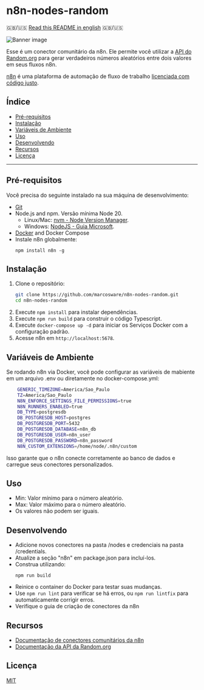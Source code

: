 # n8n-nodes-random

🇬🇧/🇺🇸 [Read this README in english](README.md) 🇬🇧/🇺🇸

![Banner image](https://user-images.githubusercontent.com/10284570/173569848-c624317f-42b1-45a6-ab09-f0ea3c247648.png)

Esse é um conector comunitário da n8n. Ele permite você utilizar a [API do Random.org](https://www.random.org/integers/) para gerar verdadeiros números aleatórios entre dois valores em seus fluxos n8n.

[n8n](https://n8n.io/) é uma plataforma de automação de fluxo de trabalho [licenciada com código justo](https://docs.n8n.io/reference/license/).

## Índice

- [Pré-requisitos](#prerequisitos)
- [Instalação](#instalação)
- [Variáveis de Ambiente](#variáveis-de-ambiente)
- [Uso](#uso)
- [Desenvolvendo](#desenvolvendo)
- [Recursos](#recursos)
- [Licença](#licença)

---

## Pré-requisitos

Você precisa do seguinte instalado na sua máquina de desenvolvimento:

* [Git](https://git-scm.com/downloads)
* Node.js and npm. Versão mínima Node 20.
  - Linux/Mac: [nvm - Node Version Manager](https://github.com/nvm-sh/nvm).
  - Windows: [NodeJS - Guia Microsoft](https://docs.microsoft.com/en-us/windows/dev-environment/javascript/nodejs-on-windows).
* [Docker](https://www.docker.com/) and Docker Compose
* Instale n8n globalmente:
    ```
    npm install n8n -g
    ```

## Instalação

1. Clone o repositório:
    ```bash
    git clone https://github.com/marcosware/n8n-nodes-random.git
    cd n8n-nodes-random
    ```
2. Execute `npm install` para instalar dependências.
3. Execute `npm run build` para construir o código Typescript.
4. Execute `docker-compose up -d` para iniciar os Serviços Docker com a configuração padrão.
5. Acesse n8n em `http://localhost:5678`.

## Variáveis de Ambiente

Se rodando n8n via Docker, você pode configurar as variáveis de mabiente em um arquivo .env ou diretamente no docker-compose.yml:
```bash
    GENERIC_TIMEZONE=America/Sao_Paulo
    TZ=America/Sao_Paulo
    N8N_ENFORCE_SETTINGS_FILE_PERMISSIONS=true
    N8N_RUNNERS_ENABLED=true
    DB_TYPE=postgresdb
    DB_POSTGRESDB_HOST=postgres
    DB_POSTGRESDB_PORT=5432
    DB_POSTGRESDB_DATABASE=n8n_db
    DB_POSTGRESDB_USER=n8n_user
    DB_POSTGRESDB_PASSWORD=n8n_password
    N8N_CUSTOM_EXTENSIONS=/home/node/.n8n/custom
```
Isso garante que o n8n conecte corretamente ao banco de dados e carregue seus conectores personalizados.

## Uso

* Min: Valor mínimo para o número aleatório.
* Max: Valor máximo para o número aleatório.
* Os valores não podem ser iguais.

## Desenvolvendo

* Adicione novos conectores na pasta /nodes e credenciais na pasta /credentials.
* Atualize a seção "n8n" em package.json para incluí-los.
* Construa utilizando:
    ```
    npm run build
    ```
* Reinice o container do Docker para testar suas mudanças.
* Use `npm run lint` para verificar se há erros, ou `npm run lintfix` para automaticamente corrigir erros.
* Verifique o guia de criação de conectores da n8n

## Recursos

* [Documentação de conectores comunitários da n8n](https://docs.n8n.io/integrations/#community-nodes)
* [Documentação da API da Random.org](https://www.random.org/clients/http/)

## Licença

[MIT](https://github.com/n8n-io/n8n-nodes-starter/blob/master/LICENSE.md)
